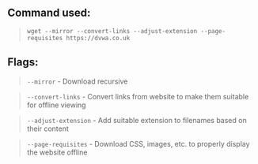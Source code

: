 ## Command used:

> `wget --mirror --convert-links --adjust-extension --page-requisites https://dvwa.co.uk`

## Flags:

> `--mirror` - Download recursive

> `--convert-links` - Convert links from website to make them suitable for offline viewing

> `--adjust-extension` - Add suitable extension to filenames based on their content

> `--page-requisites` - Download CSS, images, etc. to properly display the website offline

